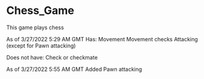 # Chess_Game
This game plays chess

As of 3/27/2022 5:29 AM GMT
  Has:
    Movement
    Movement checks
    Attacking (except for Pawn attacking)
    
  Does not have:
    Check or checkmate
    
As of 3/27/2022 5:55 AM GMT
  Added Pawn attacking
